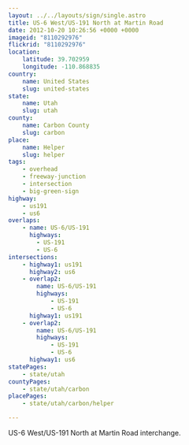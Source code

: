 ```yaml
---
layout: ../../layouts/sign/single.astro
title: US-6 West/US-191 North at Martin Road
date: 2012-10-20 10:26:56 +0000 +0000
imageid: "8110292976"
flickrid: "8110292976"
location:
    latitude: 39.702959
    longitude: -110.868835
country:
    name: United States
    slug: united-states
state:
    name: Utah
    slug: utah
county:
    name: Carbon County
    slug: carbon
place:
    name: Helper
    slug: helper
tags:
    - overhead
    - freeway-junction
    - intersection
    - big-green-sign
highway:
    - us191
    - us6
overlaps:
    - name: US-6/US-191
      highways:
        - US-191
        - US-6
intersections:
    - highway1: us191
      highway2: us6
    - overlap2:
        name: US-6/US-191
        highways:
            - US-191
            - US-6
      highway1: us191
    - overlap2:
        name: US-6/US-191
        highways:
            - US-191
            - US-6
      highway1: us6
statePages:
    - state/utah
countyPages:
    - state/utah/carbon
placePages:
    - state/utah/carbon/helper

---
```

US-6 West/US-191 North at Martin Road interchange.